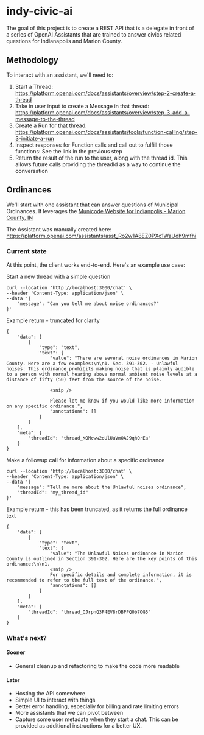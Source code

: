 # indy-civic-ai

The goal of this project is to create a REST API that is a delegate in front of a series of OpenAI Assistants that are trained to answer civics related questions for Indianapolis and Marion County.

## Methodology
To interact with an assistant, we'll need to:

1. Start a Thread: https://platform.openai.com/docs/assistants/overview/step-2-create-a-thread
1. Take in user input to create a Message in that thread: https://platform.openai.com/docs/assistants/overview/step-3-add-a-message-to-the-thread
1. Create a Run for that thread: https://platform.openai.com/docs/assistants/tools/function-calling/step-3-initiate-a-run
1. Inspect responses for Function calls and call out to fulfill those functions: See the link in the previous step
1. Return the result of the run to the user, along with the thread id. This allows future calls providing the threadId as a way to continue the conversation


## Ordinances

We'll start with one assistant that can answer questions of Municipal Ordinances. It leverages the [Municode Website for Indianpolis - Marion County, IN](https://library.municode.com/in/indianapolis_-_marion_county/codes/code_of_ordinances)

The Assistant was manually created here: https://platform.openai.com/assistants/asst_Ro2w1A8EZ0PXc1WaUdh9mfhi


### Current state
At this point, the client works end-to-end. Here's an example use case:

Start a new thread with a simple question
```
curl --location 'http://localhost:3000/chat' \
--header 'Content-Type: application/json' \
--data '{
    "message": "Can you tell me about noise ordinances?"
}'
```

Example return - truncated for clarity
```
{
    "data": [
        {
            "type": "text",
            "text": {
                "value": "There are several noise ordinances in Marion County. Here are a few examples:\n\n1. Sec. 391-302. - Unlawful noises: This ordinance prohibits making noise that is plainly audible to a person with normal hearing above normal ambient noise levels at a distance of fifty (50) feet from the source of the noise.

                <snip />

                Please let me know if you would like more information on any specific ordinance.",
                "annotations": []
            }
        }
    ],
    "meta": {
        "threadId": "thread_KQMcww2oUlUuVmOAJ9qhQrEa"
    }
}
```

Make a followup call for information about a specific ordinance
```
curl --location 'http://localhost:3000/chat' \
--header 'Content-Type: application/json' \
--data '{
    "message": "Tell me more about the Unlawful noises ordinance",
    "threadId": "my_thread_id"
}'
```

Example return - this has been truncated, as it returns the full ordinance text
```
{
    "data": [
        {
            "type": "text",
            "text": {
                "value": "The Unlawful Noises ordinance in Marion County is outlined in Section 391-302. Here are the key points of this ordinance:\n\n1. 
                <snip />
                For specific details and complete information, it is recommended to refer to the full text of the ordinance.",
                "annotations": []
            }
        }
    ],
    "meta": {
        "threadId": "thread_OJrpnQ3P4EV8rDBPPQ0b7OG5"
    }
}
```

### What's next?

#### Sooner
* General cleanup and refactoring to make the code more readable


#### Later
* Hosting the API somewhere
* Simple UI to interact with things
* Better error handling, especially for billing and rate limiting errors
* More assistants that we can pivot between
* Capture some user metadata when they start a chat. This can be provided as additional instructions for a better UX.

